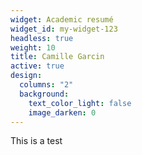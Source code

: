 ```yaml
---
widget: Academic resumé
widget_id: my-widget-123
headless: true
weight: 10
title: Camille Garcin
active: true
design:
  columns: "2"
  background:
    text_color_light: false
    image_darken: 0
---
```

This is a test